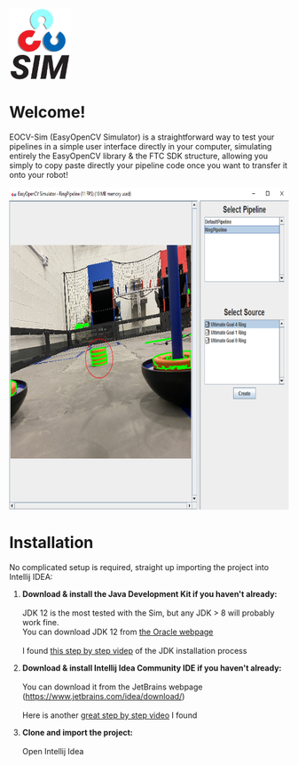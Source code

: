 <img src='src/ico_eocvsim_letters_transparent.png' height='128px' alt='EOCVSim'>

# Welcome!

EOCV-Sim (EasyOpenCV Simulator) is a straightforward way to test your pipelines in a 
simple user interface directly in your computer, simulating entirely the EasyOpenCV library & the 
FTC SDK structure, allowing you simply to copy paste directly your pipeline code once you want to 
transfer it onto your robot!

<img src='images/eocvsim_screenshot_1.png' width='718' height='580'>

# Installation

No complicated setup is required, straight up importing the project into Intellij IDEA:

1) **Download & install the Java Development Kit if you haven't already:**<br/><br/>
      JDK 12 is the most tested with the Sim, but any JDK > 8 will probably work fine.<br/>
      You can download JDK 12 from [the Oracle webpage](https://www.oracle.com/java/technologies/javase/jdk12-archive-downloads.html)<br/><br/>
      I found [this step by step videp](https://www.youtube.com/watch?v=pBVWIVeIa-E) of the JDK installation process

2) **Download & install Intellij Idea Community IDE if you haven't already:**<br/><br/>
      You can download it from the JetBrains webpage (https://www.jetbrains.com/idea/download/)<br/><br/>
      Here is another [great step by step video](https://www.youtube.com/watch?v=E2okEJIbUYs) I found
     
3) **Clone and import the project:** <br/><br/>
      Open Intellij Idea 
